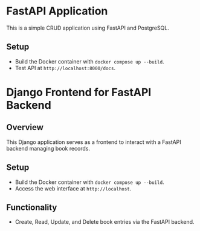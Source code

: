 # FastAPI Application

This is a simple CRUD application using FastAPI and PostgreSQL.

## Setup
- Build the Docker container with `docker compose up --build`.
- Test API at `http://localhost:8000/docs`.

# Django Frontend for FastAPI Backend

## Overview
This Django application serves as a frontend to interact with a FastAPI backend managing book records.

## Setup
- Build the Docker container with `docker compose up --build`.
- Access the web interface at `http://localhost`.

## Functionality
- Create, Read, Update, and Delete book entries via the FastAPI backend.
